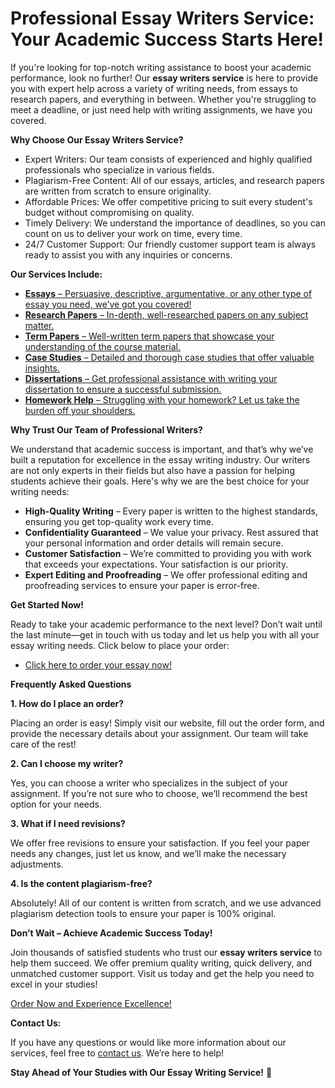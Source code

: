 # Professional Essay Writers Service: Your Academic Success Starts Here!

If you're looking for top-notch writing assistance to boost your academic performance, look no further! Our **essay writers service** is here to provide you with expert help across a variety of writing needs, from essays to research papers, and everything in between. Whether you're struggling to meet a deadline, or just need help with writing assignments, we have you covered.

**Why Choose Our Essay Writers Service?**

- Expert Writers: Our team consists of experienced and highly qualified professionals who specialize in various fields.
- Plagiarism-Free Content: All of our essays, articles, and research papers are written from scratch to ensure originality.
- Affordable Prices: We offer competitive pricing to suit every student's budget without compromising on quality.
- Timely Delivery: We understand the importance of deadlines, so you can count on us to deliver your work on time, every time.
- 24/7 Customer Support: Our friendly customer support team is always ready to assist you with any inquiries or concerns.

**Our Services Include:**

- [**Essays** – Persuasive, descriptive, argumentative, or any other type of essay you need, we’ve got you covered!](https://tinyurl.com/topessay?keyword=essay+writers+service)
- [**Research Papers** – In-depth, well-researched papers on any subject matter.](https://tinyurl.com/topessay?keyword=essay+writers+service)
- [**Term Papers** – Well-written term papers that showcase your understanding of the course material.](https://tinyurl.com/topessay?keyword=essay+writers+service)
- [**Case Studies** – Detailed and thorough case studies that offer valuable insights.](https://tinyurl.com/topessay?keyword=essay+writers+service)
- [**Dissertations** – Get professional assistance with writing your dissertation to ensure a successful submission.](https://tinyurl.com/topessay?keyword=essay+writers+service)
- [**Homework Help** – Struggling with your homework? Let us take the burden off your shoulders.](https://tinyurl.com/topessay?keyword=essay+writers+service)

**Why Trust Our Team of Professional Writers?**

We understand that academic success is important, and that’s why we’ve built a reputation for excellence in the essay writing industry. Our writers are not only experts in their fields but also have a passion for helping students achieve their goals. Here's why we are the best choice for your writing needs:

- **High-Quality Writing** – Every paper is written to the highest standards, ensuring you get top-quality work every time.
- **Confidentiality Guaranteed** – We value your privacy. Rest assured that your personal information and order details will remain secure.
- **Customer Satisfaction** – We’re committed to providing you with work that exceeds your expectations. Your satisfaction is our priority.
- **Expert Editing and Proofreading** – We offer professional editing and proofreading services to ensure your paper is error-free.

**Get Started Now!**

Ready to take your academic performance to the next level? Don’t wait until the last minute—get in touch with us today and let us help you with all your essay writing needs. Click below to place your order:

- [Click here to order your essay now!](https://tinyurl.com/topessay?keyword=essay+writers+service)

**Frequently Asked Questions**

**1. How do I place an order?**

Placing an order is easy! Simply visit our website, fill out the order form, and provide the necessary details about your assignment. Our team will take care of the rest!

**2. Can I choose my writer?**

Yes, you can choose a writer who specializes in the subject of your assignment. If you’re not sure who to choose, we’ll recommend the best option for your needs.

**3. What if I need revisions?**

We offer free revisions to ensure your satisfaction. If you feel your paper needs any changes, just let us know, and we’ll make the necessary adjustments.

**4. Is the content plagiarism-free?**

Absolutely! All of our content is written from scratch, and we use advanced plagiarism detection tools to ensure your paper is 100% original.

**Don’t Wait – Achieve Academic Success Today!**

Join thousands of satisfied students who trust our **essay writers service** to help them succeed. We offer premium quality writing, quick delivery, and unmatched customer support. Visit us today and get the help you need to excel in your studies!

[Order Now and Experience Excellence!](https://tinyurl.com/topessay?keyword=essay+writers+service)

**Contact Us:**

If you have any questions or would like more information about our services, feel free to [contact us](https://tinyurl.com/topessay?keyword=essay+writers+service). We’re here to help!

**Stay Ahead of Your Studies with Our Essay Writing Service!** 🚀
